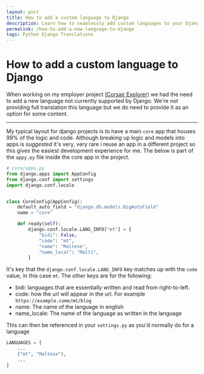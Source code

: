 ```yaml
---
layout: post
title: How to add a custom language to Django
description: Learn how to seamlessly add custom languages to your Django project.
permalink: /how-to-add-a-new-language-to-django
tags: Python Django Translations
---
```



# How to add a custom language to Django

When working on my employer project [(Corsair Explorer)](https://www.corsair.com/uk/en/explorer/) we had the need to add a new language not currently supported by Django.
We're not providing full translation this language but we do need to provide it as an option for some content.

---
My typical layout for django projects is to have a main `core` app that houses 99% of the logic and code.
Although breaking up logic and models into apps is _suggested_ it's very, very rare i reuse an app in a different project so this gives the easiest development experience for me.
The below is part of the `appy.py` file inside the core app in the project.
``` python
# core/apps.py
from django.apps import AppConfig
from django.conf import settings
import django.conf.locale


class CoreConfig(AppConfig):
    default_auto_field = "django.db.models.BigAutoField"
    name = "core"

    def ready(self):
        django.conf.locale.LANG_INFO["mt"] = {
            "bidi": False,
            "code": "mt",
            "name": "Maltese",
            "name_local": "Malti",
        }
```
It's key that the `django.conf.locale.LANG_INFO` key matches up with the `code` value, in this case `mt`.
The other keys are for the following:
 - bidi: languages that are essentially written and read from right-to-left.
 - code: how the url will appear in the url. For example `https://example.come/mt/blog`
 - name: The name of the language in english
 - name_locale: The name of the language as written in the language

This can then be referenced in your `settings.py` as you'd normally do for a language
``` python
LANGUAGES = [
    ...
    ("mt", "Maltese"),
    ...
]
```
